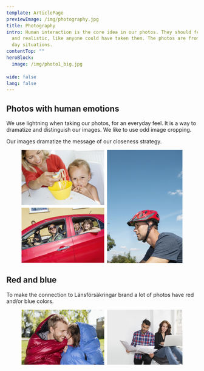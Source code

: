 ```yaml
---
template: ArticlePage
previewImage: /img/photography.jpg
title: Photography
intro: Human interaction is the core idea in our photos. They should feel simple
  and realistic, like anyone could have taken them. The photos are from every
  day situations.
contentTop: ""
heroBlock:
  image: /img/photo1_big.jpg

wide: false
lang: false
---
```

## Photos with human emotions

We use lightning when taking our photos, for an everyday feel. It is a way to dramatize and distinguish our images. We like to use odd image cropping.

Our images dramatize the message of our closeness strategy.

<figure class="Image Image__border"><img src="/img/photos_people.jpg" srcset="/img/photos_people.jpg 2x" alt=""><figcaption><div class="Image__caption"></div></figcaption></figure>

## Red and blue

To make the connection to Länsförsäkringar brand a lot of photos have red and/or blue colors. 

<figure class="Image Image__border"><img src="/img/photos_red_blue.jpg" srcset="/img/photos_red_blue.jpg 2x" alt=""><figcaption><div class="Image__caption"></div></figcaption></figure>